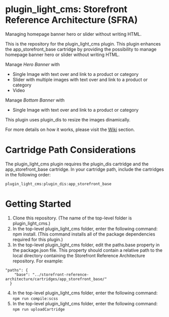 # plugin_light_cms: Storefront Reference Architecture (SFRA)

Managing homepage banner hero or slider without writing HTML.

This is the repository for the plugin_light_cms plugin. This plugin enhances the app_storefront_base cartridge by providing the possibility to manage homepage banner hero or slider without writing HTML.

Manage *Hero Banner* with

* Single Image with text over and link to a product or category
* Slider with multiple images with text over and link to a product or category
* Video

Manage *Bottom Banner* with

* Single Image with text over and link to a product or category

This plugin uses plugin_dis to resize the images dinamically.

For more details on how it works, please visit the [Wiki](https://github.com/mmatacena/plugin_light_cms/wiki) section.

# Cartridge Path Considerations

The plugin_light_cms plugin requires the plugin_dis cartridge and the app_storefront_base cartridge. In your cartridge path, include the cartridges in the following order:

```
plugin_light_cms:plugin_dis:app_storefront_base
```

# Getting Started

1. Clone this repository. (The name of the top-level folder is plugin_light_cms.)
2. In the top-level plugin_light_cms folder, enter the following command: npm install. (This command installs all of the package dependencies required for this plugin.)
3. In the top-level plugin_light_cms folder, edit the paths.base property in the package.json file. This property should contain a relative path to the local directory containing the Storefront Reference Architecture repository. For example:
```
"paths": {
    "base": "../storefront-reference-architecture/cartridges/app_storefront_base/"
  }
```
4. In the top-level plugin_light_cms folder, enter the following command: ```npm run compile:scss```
5. In the top-level plugin_light_cms folder, enter the following command: ```npm run uploadCartridge```
